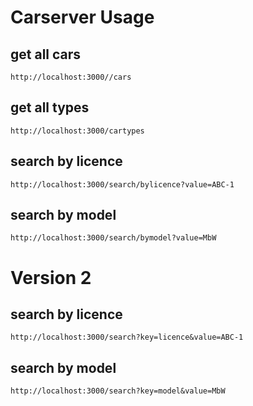 # Carserver Usage

## get all cars

```
http://localhost:3000//cars
```

## get all types

```
http://localhost:3000/cartypes
```

## search by licence

```
http://localhost:3000/search/bylicence?value=ABC-1
```

## search by model

```
http://localhost:3000/search/bymodel?value=MbW
```

# Version 2

## search by licence

```
http://localhost:3000/search?key=licence&value=ABC-1
```

## search by model

```
http://localhost:3000/search?key=model&value=MbW
```
